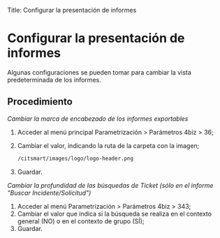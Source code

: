 Title: Configurar la presentación de informes

# Configurar la presentación de informes

Algunas configuraciones se pueden tomar para cambiar la vista predeterminada de los informes.

## Procedimiento

*Cambiar la marca de encabezado de los informes exportables*

1. Acceder al menú principal Parametrización > Parámetros 4biz > 36;
2. Cambiar el valor, indicando la ruta de la carpeta con la imagen;

	```sh
    /citsmart/images/logo/logo-header.png
    ```
	
3. Guardar.

*Cambiar la profundidad de las búsquedas de Ticket (sólo en el informe "Buscar Incidente/Solicitud")*
    
1. Acceder al menú Parametrización > Parámetros 4biz > 343;
2. Cambiar el valor que indica si la búsqueda se realiza en el contexto general (NO) o en el contexto de grupo (SÍ);
3. Guardar.
